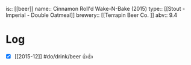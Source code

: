 is:: [[beer]]
name:: Cinnamon Roll'd Wake-N-Bake (2015)
type:: [[Stout - Imperial - Double Oatmeal]]
brewery:: [[Terrapin Beer Co. ]]
abv:: 9.4

# Log
- [x] [[2015-12]] #do/drink/beer 👍👍
